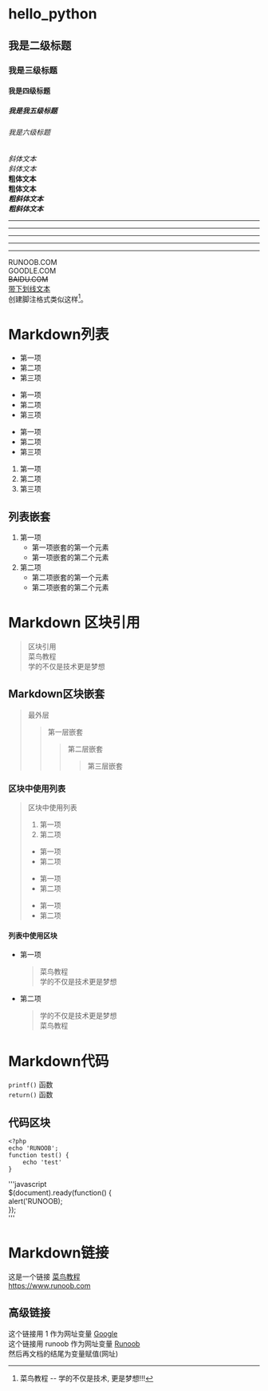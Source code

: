 # hello_python 
## 我是二级标题
### 我是三级标题  
#### 我是四级标题
##### 我是我五级标题
###### 我是六级标题
*斜体文本*  
_斜体文本_  
**粗体文本**  
__粗体文本__  
***粗斜体文本***  
___粗斜体文本___  
***  
* * *  
*****  
- - -  
----------  
RUNOOB.COM  
GOODLE.COM  
~~BAIDU.COM~~  
<u>带下划线文本</u>  
创建脚注格式类似这样[^RUNOOB]。  
[^RUNOOB]: 菜鸟教程 -- 学的不仅是技术, 更是梦想!!!  

# Markdown列表  
* 第一项  
* 第二项 
* 第三项 

+ 第一项  
+ 第二项  
+ 第三项  

- 第一项  
- 第二项  
- 第三项

1. 第一项
2. 第二项
3. 第三项

## 列表嵌套
1. 第一项
    - 第一项嵌套的第一个元素
    - 第一项嵌套的第二个元素
2. 第二项
    - 第二项嵌套的第一个元素
    - 第二项嵌套的第二个元素
    
# Markdown 区块引用
> 区块引用  
> 菜鸟教程  
>学的不仅是技术更是梦想
## Markdown区块嵌套
> 最外层  
> > 第一层嵌套  
> > > 第二层嵌套
> > > > 第三层嵌套  
### 区块中使用列表
> 区块中使用列表  
> 1. 第一项
> 2. 第二项
> + 第一项
> + 第二项
> - 第一项
> - 第二项
> * 第一项
> * 第二项
#### 列表中使用区块
* 第一项
    > 菜鸟教程  
    >学的不仅是技术更是梦想
* 第二项
    > 学的不仅是技术更是梦想  
        菜鸟教程
# Markdown代码
`printf()` 函数  
`return()` 函数
## 代码区块
    <?php
    echo 'RUNOOB';
    function test() {
        echo 'test'
    }  

'''javascript  
$(document).ready(function() {  
    alert('RUNOOB);  
});  
'''

# Markdown链接
这是一个链接 [菜鸟教程](https://www.runoob.com)  
<https://www.runoob.com>
## 高级链接
这个链接用 1 作为网址变量 [Google][1]  
这个链接用 runoob 作为网址变量 [Runoob][runoob]  
然后再文档的结尾为变量赋值(网址)

[1]: http://www.google.com/
[runoob]: http://www.runoob.com/